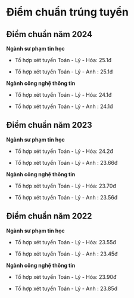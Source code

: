 # Điểm chuẩn trúng tuyển

## Điểm chuẩn năm 2024

**Ngành sư phạm tin học**

- Tổ hợp xét tuyển Toán - Lý - Hóa: 25.1đ

- Tổ hợp xét tuyển Toán - Lý - Anh : 25.1đ

**Ngành công nghệ thông tin**

- Tổ hợp xét tuyển Toán - Lý - Hóa: 24.1đ

- Tổ hợp xét tuyển Toán - Lý - Anh : 24.1đ

## Điểm chuẩn năm 2023

**Ngành sư phạm tin học**

- Tổ hợp xét tuyển Toán - Lý - Hóa: 24.2đ

- Tổ hợp xét tuyển Toán - Lý - Anh : 23.66đ

**Ngành công nghệ thông tin**

- Tổ hợp xét tuyển Toán - Lý - Hóa: 23.70đ

- Tổ hợp xét tuyển Toán - Lý - Anh : 23.56đ

## Điểm chuẩn năm 2022

**Ngành sư phạm tin học**

- Tổ hợp xét tuyển Toán - Lý - Hóa: 23.55đ

- Tổ hợp xét tuyển Toán - Lý - Anh : 23.45đ

**Ngành công nghệ thông tin**

- Tổ hợp xét tuyển Toán - Lý - Hóa: 23.90đ

- Tổ hợp xét tuyển Toán - Lý - Anh : 23.85đ

